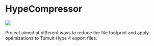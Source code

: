 # HypeCompressor

![](https://playground.maxziebell.de/Hype/Compressor/HypeCompressor.png)

Project aimed at different ways to reduce the file footprint and apply optimizations to Tumult Hype 4 export files.

